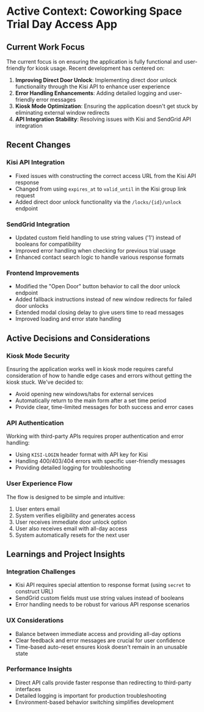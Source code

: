 # Active Context: Coworking Space Trial Day Access App

## Current Work Focus
The current focus is on ensuring the application is fully functional and user-friendly for kiosk usage. Recent development has centered on:

1. **Improving Direct Door Unlock**: Implementing direct door unlock functionality through the Kisi API to enhance user experience
2. **Error Handling Enhancements**: Adding detailed logging and user-friendly error messages
3. **Kiosk Mode Optimization**: Ensuring the application doesn't get stuck by eliminating external window redirects
4. **API Integration Stability**: Resolving issues with Kisi and SendGrid API integration

## Recent Changes

### Kisi API Integration
- Fixed issues with constructing the correct access URL from the Kisi API response
- Changed from using `expires_at` to `valid_until` in the Kisi group link request
- Added direct door unlock functionality via the `/locks/{id}/unlock` endpoint

### SendGrid Integration
- Updated custom field handling to use string values ('1') instead of booleans for compatibility
- Improved error handling when checking for previous trial usage
- Enhanced contact search logic to handle various response formats

### Frontend Improvements
- Modified the "Open Door" button behavior to call the door unlock endpoint
- Added fallback instructions instead of new window redirects for failed door unlocks
- Extended modal closing delay to give users time to read messages
- Improved loading and error state handling

## Active Decisions and Considerations

### Kiosk Mode Security
Ensuring the application works well in kiosk mode requires careful consideration of how to handle edge cases and errors without getting the kiosk stuck. We've decided to:
- Avoid opening new windows/tabs for external services
- Automatically return to the main form after a set time period
- Provide clear, time-limited messages for both success and error cases

### API Authentication
Working with third-party APIs requires proper authentication and error handling:
- Using `KISI-LOGIN` header format with API key for Kisi
- Handling 400/403/404 errors with specific user-friendly messages
- Providing detailed logging for troubleshooting

### User Experience Flow
The flow is designed to be simple and intuitive:
1. User enters email
2. System verifies eligibility and generates access
3. User receives immediate door unlock option
4. User also receives email with all-day access
5. System automatically resets for the next user

## Learnings and Project Insights

### Integration Challenges
- Kisi API requires special attention to response format (using `secret` to construct URL)
- SendGrid custom fields must use string values instead of booleans
- Error handling needs to be robust for various API response scenarios

### UX Considerations
- Balance between immediate access and providing all-day options
- Clear feedback and error messages are crucial for user confidence
- Time-based auto-reset ensures kiosk doesn't remain in an unusable state

### Performance Insights
- Direct API calls provide faster response than redirecting to third-party interfaces
- Detailed logging is important for production troubleshooting
- Environment-based behavior switching simplifies development
